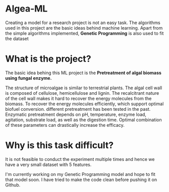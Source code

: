 # Algea-ML
<p> Creating a model for a research project is not an easy task. The algorithms used in this project are the basic ideas behind machine learning. Apart from the simple algorithms implemented, <b>Genetic Programming</b> is also used to fit the dataset</p>

# What is the project?
<p>The basic idea behing this ML project is the <b>Pretreatment of algal biomass using fungal enzyme.</b></p>
<p>The structure of microalgae is similar to terrestrial plants. The algal cell wall is composed of cellulose, hemicellulose and lignin. The recalcitrant nature of the cell wall makes it hard to recover the energy molecules from the biomass. To recover the energy molecules efficiently, which support optimal biofuel conversion. different pretreatment has been tested in the past.
Enzymatic pretreatment depends on pH, temperature, enzyme load, agitation, substrate load, as well as the digestion time. Optimal combination of these parameters can drastically increase the efficacy.</p>

# Why is this task difficult?
<p>It is not feasible to conduct the experiment multiple times and hence we have a very small dataset with 5 features.</p> 
<p>I'm currently working on my Genetic Programming model and hope to fit that model soon. I have tried to make the code clean before pushing it on Github.</p>
